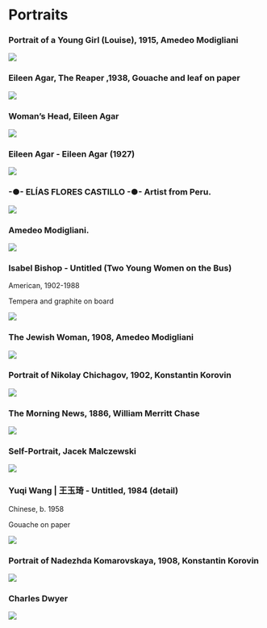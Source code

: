# Portraits

### Portrait of a Young Girl (Louise), 1915, Amedeo Modigliani
<img src="https://64.media.tumblr.com/b8b3df3fc9ee142b8db974892080c2f2/29e8c24624dd91d0-3a/s1280x1920/d6a024d044587b3efad0b33deeafe7cfa6536f8c.jpg">

### Eileen Agar, The Reaper ,1938, Gouache and leaf on paper
<img src="https://64.media.tumblr.com/5417781846087adcefef49a60a95f884/a541fcae7efdc42c-25/s2048x3072/2f53d4c5cad4e5cdbe014d5d4f41dd3d6644d793.jpg">

### Woman’s Head, Eileen Agar
<img src="https://64.media.tumblr.com/1da13fe261c4f2610d586b8a23ede836/tumblr_nwoo2fTfYb1qizpqvo1_1280.jpg">

### Eileen Agar - Eileen Agar (1927)
<img src="https://64.media.tumblr.com/30255b4ef67d8ff949cdc6ab4bc9244d/tumblr_n8o06uzGKU1r5j0j9o1_1280.jpg">

### -●- ELÍAS FLORES CASTILLO -●- Artist from Peru.
<img src="https://64.media.tumblr.com/7b74de352a7ec7be98da0a1d416573ca/8c43503d3e256163-2e/s640x960/5380184b1f843599f2536ca8aecc8d30538d1b53.jpg">

### Amedeo Modigliani.
<img src="https://64.media.tumblr.com/d48d456d870a11c3368b2008d40a4c67/758687e97aafda47-81/s1280x1920/7be714961117564aeaff385a9467221a672e5d1a.jpg">


### Isabel Bishop  -  Untitled  (Two Young Women on the Bus)

American, 1902-1988 

Tempera and graphite on board

<img src="https://64.media.tumblr.com/913d9c3c390e5c9cd9378b30f46acd0e/b3450097ca479838-4d/s1280x1920/f21563dcfd201afaaca81449cb411f892abef7fb.png">

### The Jewish Woman, 1908, Amedeo Modigliani
<img src="https://64.media.tumblr.com/f0c9b9b078e85ef618cd79cf4640494c/8adf47db818328f1-c8/s1280x1920/49687999e861df1a7ed70973eb032f20b22bd6e1.jpg">

### Portrait of Nikolay Chichagov, 1902, Konstantin Korovin
<img src="https://64.media.tumblr.com/ddc34bc06abd17f9bb0d6f71a65eea8c/f8c4b052d6bc8ed5-fd/s1280x1920/242aa8ba5171d2a47fae5c581488a945a5ccc74d.jpg">


### The Morning News, 1886, William Merritt Chase
<img src="https://64.media.tumblr.com/ab364317a18735d07e5dbb8cce6c22d8/904c33aa5be5edf8-26/s1280x1920/9f237a0b2fa59dea76f4fa4d2f15cb78a167b907.jpg">


### Self-Portrait, Jacek Malczewski
<img src="https://64.media.tumblr.com/c74fdcd52306dcdd448fd94a01acfdd8/fc6a69e2067b6889-c3/s540x810/d265db5bae410190782517d44e24aed83995ac70.jpg">


### Yuqi Wang  |  王玉琦  -  Untitled,  1984  (detail)
Chinese, b. 1958 

Gouache on paper

<img src="https://64.media.tumblr.com/2b1b1fe73e5554f078c90e92b3f1f2af/61f3212af84779d1-88/s1280x1920/51819708e7d768d17d759a5b2dee7b67c0f68806.jpg">


### Portrait of Nadezhda Komarovskaya, 1908, Konstantin Korovin
<img src="https://64.media.tumblr.com/9e8e9c7ec455e4570a456e060eb7968b/f481c3f9cf973847-0a/s1280x1920/1b53c4216f44e094e445105555a0c98875642488.jpg">


### Charles Dwyer
<img src="https://64.media.tumblr.com/ec398b94b9a113f5359664c820ec5044/17c681424f7c141b-00/s400x600/3bcd1fa1a3a9b0c6e7da3bbc52ca6c505dc215af.jpg">


